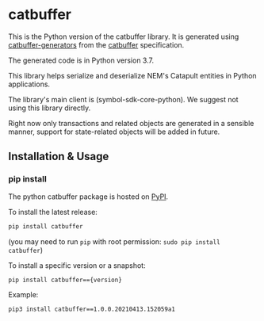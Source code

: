 # catbuffer

This is the Python version of the catbuffer library. It is generated using [catbuffer-generators](https://github.com/symbol/catbuffer-generators) from the [catbuffer](https://github.com/symbol/catbuffer-schemas) specification.

The generated code is in Python version 3.7.

This library helps serialize and deserialize NEM's Catapult entities in Python applications.

The library's main client is (symbol-sdk-core-python). We suggest not using this library directly.

Right now only transactions and related objects are generated in a sensible manner, support for state-related objects will be added in future.

## Installation & Usage

### pip install

The python catbuffer package is hosted on [PyPI](https://pypi.org/project/catbuffer).

To install the latest release:

```sh
pip install catbuffer
```

(you may need to run `pip` with root permission: `sudo pip install catbuffer`)

To install a specific version or a snapshot:

```sh
pip install catbuffer=={version}
```

Example:

```sh
pip3 install catbuffer==1.0.0.20210413.152059a1
```

